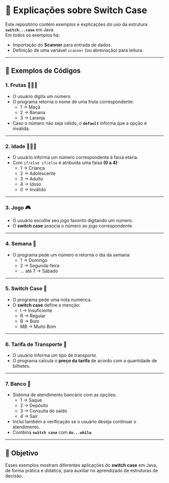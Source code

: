 # 🔄 Explicações sobre Switch Case

Este repositório contém exemplos e explicações do uso da estrutura **`switch...case`** em Java.  
Em todos os exemplos há:
- Importação do **Scanner** para entrada de dados.
- Definição de uma variável `scanner` (ou abreviação) para leitura.

---

## 📌 Exemplos de Códigos

### 1. Frutas 🍎🍌🍊
- O usuário digita um número.
- O programa retorna o nome de uma fruta correspondente:
  - 1 → Maçã  
  - 2 → Banana  
  - 3 → Laranja  
- Caso o número não seja válido, o **`default`** informa que a opção é inválida.

---

### 2. Idade 👶🧑👵
- O usuário informa um número correspondente à faixa etária.  
- Com `if/else if/else` é atribuída uma faixa **(0 a 4)**:  
  - 1 → Criança  
  - 2 → Adolescente  
  - 3 → Adulto  
  - 4 → Idoso  
  - 0 → Inválido  

---

### 3. Jogo 🎮
- O usuário escolhe seu jogo favorito digitando um número.  
- O **switch case** associa o número ao jogo correspondente.  

---

### 4. Semana 📅
- O programa pede um número e retorna o dia da semana:  
  - 1 → Domingo  
  - 2 → Segunda-feira  
  - ... até 7 → Sábado  

---

### 5. Switch Case 📝
- O programa pede uma nota numérica.  
- O **switch case** define a menção:
  - I → Insuficiente  
  - R → Regular  
  - B → Bom  
  - MB → Muito Bom  

---

### 6. Tarifa de Transporte 🚌
- O usuário informa um tipo de transporte.  
- O programa calcula o **preço da tarifa** de acordo com a quantidade de bilhetes.  

---

### 7. Banco 🏦
- Sistema de atendimento bancário com as opções:  
  - 1 → Saque  
  - 2 → Depósito  
  - 3 → Consulta de saldo  
  - 4 → Sair  
- Inclui também a verificação se o usuário deseja continuar o atendimento.  
- Combina **`switch case`** com **`do...while`**.  

---

## 🎯 Objetivo
Esses exemplos mostram diferentes aplicações do **switch case** em Java, de forma prática e didática, para auxiliar no aprendizado de estruturas de decisão.
